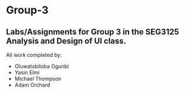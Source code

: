 # Group-3
## Labs/Assignments for Group 3 in the SEG3125 Analysis and Design of UI class.
All work completed by:
* Oluwatobiloba Ogunbi
* Yasin Elmi
* Michael Thompson
* Adam Orchard
